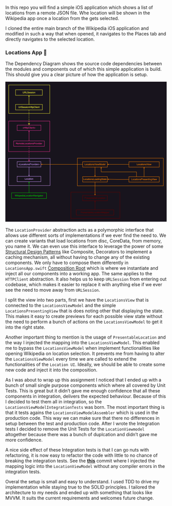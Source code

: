 In this repo you will find a simple iOS application which shows a list of locations from a remote JSON file. Whe location will be shown in the Wikipedia app once a location from the gets selected.

I cloned the entire main branch of the Wikipedia iOS application and modified in such a way that when opened, it navigates to the Places tab and directly navigates to the selected location.

### Locations App 📍

The Dependency Diagram shows the source code dependencies between the modules and components out of which this simple application is build. This should give you a clear picture of how the application is setup.


![image](diagram.png)

The `LocationProvider` abstraction acts as a polymorphic interface that allows use different sorts of implementations if we ever find the need to. We can create variants that load locations from disc, CoreData, from memory, you name it. We can even use this interface to leverage the power of some [Structural Design Patterns](https://refactoring.guru/design-patterns/structural-patterns) like Composite, Decorators to implement a caching mechanism, all without having to change any of the existing components. We only have to compose them differently in `LocationsApp.swift` [Composition Root](https://blog.ploeh.dk/2011/07/28/CompositionRoot/) which is where we instantiate and inject all our components into a working app. The same applies to the `HTTPClient` abstraction. It also helps us to keep `URLSession` from entering out codebase, which makes it easier to replace it with anything else if we ever see the need to move away from `URLSession`.

I split the view into two parts, first we have the `LocationsView` that is connected to the `LocationsViewModel` and the simple `LocationsPresentingView` that is does noting other that displaying the state. This makes it easy to create previews for each possible view state without the need to perform a bunch of actions on the `LocationsViewModel` to get it into the right state.

Another important thing to mention is the usage of `PresentableLocation` and the way I injected the mapping into the `LocationsViewModel`. This enabled me to bypass the `LocationsViewModel` when implement functionalities like opening Wikipedia on location selection. It prevents me from having to alter the `LocationsViewModel` every time we are called to extend the functionalities of the `Location UI`. Ideally, we should be able to create some new code and inject it into the composition.

As I was about to wrap up this assignment I noticed that I ended up with a bunch of small single purpose components which where all covered by Unit Tests. This is great but it didn’t gave me enough confidence that all these components in integration, delivers the expected behaviour. Because of this I decided to test them all in integration, so the `LocationsViewModelIntegrationTests` was born. The most important thing is that it tests agains the `LocationsViewModelAssembler` which is used in the production code. This way we can make sure that there no differences in setup between the test and production code. After I wrote the Integration tests I decided to remove the Unit Tests for the `LocationViewmodel` altogether because there was a bunch of duplcation and didn’t gave me more confidence.

A nice side effect of these Integration tests is that I can go nuts with refactoring, it is now easy to refactor the code with little to no chance of breaking the integration tests. See the  [**this**](https://github.com/Combidi/locations/commit/ddeb453bcefc74bab004ee6bd94e5a3c569805c2) commit where I injected the mapping logic into the `LocationViewModel` without any compiler errors in the integration tests.

Overal the setup is small and easy to understand. I used TDD to drive my implementation while staying true to the SOLID principles. I tailored the architecture to my needs and ended up with something that looks like MVVM. It suits the current requirements and welcomes future change.
